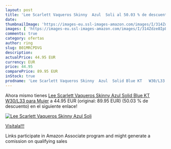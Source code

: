 ```yaml
---
layout: post
title: 'Lee Scarlett Vaqueros Skinny  Azul  Soli al 50.03 % de descuento'
date: 
thumbnailImage: 'https://images-eu.ssl-images-amazon.com/images/I/314Zdze8IpL._SL200_.jpg'
images: [ 'https://images-eu.ssl-images-amazon.com/images/I/314Zdze8IpL._SL200_.jpg' ]
comments: true
category: ofertas
author: ring
slug: B01MRCPDVG
description:
actualPrice: 44.95 EUR
currency: EUR
price: 44.95
comparePrice: 89.95 EUR
inStock: true
prodname: 'Lee Scarlett Vaqueros Skinny  Azul  Solid Blue KT   W30/L33 para Mujer'
---
```


Ahora mismo tienes [Lee Scarlett Vaqueros Skinny  Azul  Solid Blue KT   W30/L33 para Mujer](https://www.amazon.es/dp/B01MRCPDVG/?tag=tolees-21) a 44.95 EUR (original: 89.95 EUR) (50.03 %  de descuento) en el siguiente enlace!

[![Lee Scarlett Vaqueros Skinny  Azul  Soli](https://images-eu.ssl-images-amazon.com/images/I/314Zdze8IpL._SL200_.jpg)](https://www.amazon.es/dp/B01MRCPDVG/?tag=tolees-21)

[Visítala!!!](https://www.amazon.es/dp/B01MRCPDVG/?tag=tolees-21)

Links participate in Amazon Associate program and might generate a comission on qualifying sales
